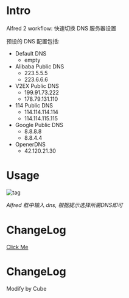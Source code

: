 Intro                 
=====                 
  
Alfred 2 workflow: 快速切换 DNS 服务器设置
  
预设的 DNS 配置包括:  
  
* Default DNS 
  * empty  
* Alibaba Public DNS 
  * 223.5.5.5 
  * 223.6.6.6                                                                                                 
* V2EX Public DNS
  * 199.91.73.222 
  * 178.79.131.110
* 114 Public DNS
  * 114.114.114.114 
  * 114.114.115.115
* Google Public DNS 
  * 8.8.8.8 
  * 8.8.4.4
* OpenerDNS 
  * 42.120.21.30
  
Usage                 
=====                 

![tag](http://ww2.sinaimg.cn/large/68bd1777gw1efmjo11l79j20gt0auq3s.jpg)

*Alfred 框中输入 dns, 根据提示选择所需DNS即可*

ChangeLog
=====
[Click Me](https://github.com/cuber/switchdns/raw/master/switchdns.alfredworkflow)

ChangeLog
=====
Modify by Cube
